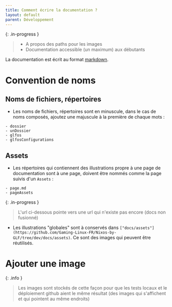 ```yaml
---
title: Comment écrire la documentation ? 
layout: default
parent: Développement
---
```


{: .in-progress }
> - A propos des paths pour les images
> - Documentation accessible (un maximum) aux débutants

La documentation est écrit au format [markdown](https://docs.framasoft.org/fr/grav/markdown.html). 

# Convention de noms 

## Noms de fichiers, répertoires
- Les noms de fichiers, répertoires sont en minuscule, dans le cas de noms composés, ajoutez une majuscule à la première de chaque mots : 

```
- dossier
- unDossier
- glfos
- glfosConfigurations
```

## Assets

- Les répertoires qui contiennent des illustrations propre à une page de documentation sont à une page, doivent être nommés comme la page suivis d'un `Assets` :

```
- page.md
- pageAssets
```

{: .in-progress }
> L'url ci-dessous pointe vers une url qui n'existe pas encore (docs non fusionné)

- Les illustrations "globales" sont à conservés dans `["docs/assets"](https://github.com/Gaming-Linux-FR/Nixos-by-GLF/tree/dev/docs/assets)`.
Ce sont des images qui peuvent être réutilisés.


# Ajouter une image 



{: .info }
> Les images sont stockés de cette façon pour que les tests locaux et le déploiement github aient le même résultat (des images qui s'affichent et qui pointent au même endroits)


